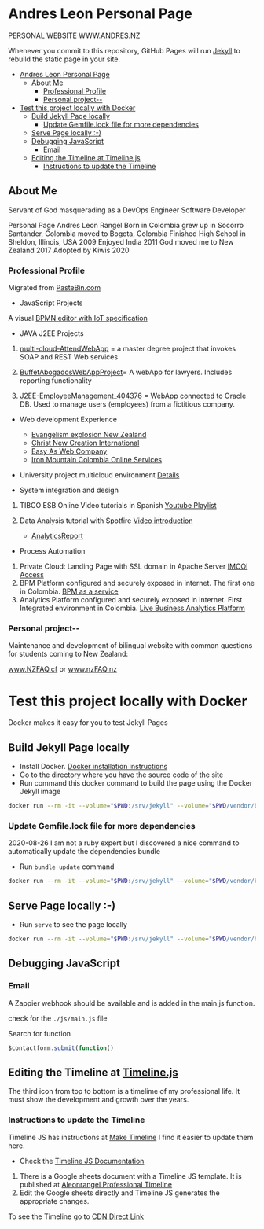 # Andres Leon Personal Page
PERSONAL WEBSITE WWW.ANDRES.NZ

Whenever you commit to this repository, GitHub Pages will run [Jekyll](https://jekyllrb.com/) to rebuild the static page in your site.

- [Andres Leon Personal Page](#andres-leon-personal-page)
  - [About Me](#about-me)
    - [Professional Profile](#professional-profile)
    - [Personal project--](#personal-project--)
- [Test this project locally with Docker](#test-this-project-locally-with-docker)
  - [Build Jekyll Page locally](#build-jekyll-page-locally)
    - [Update Gemfile.lock file for more dependencies](#update-gemfilelock-file-for-more-dependencies)
  - [Serve Page locally :-)](#serve-page-locally--)
  - [Debugging JavaScript](#debugging-javascript)
    - [Email](#email)
  - [Editing the Timeline at Timeline.js](#editing-the-timeline-at-timelinejs)
    - [Instructions to update the Timeline](#instructions-to-update-the-timeline)

## About Me
Servant of God masquerading as a DevOps Engineer Software Developer

Personal Page Andres Leon Rangel Born in Colombia
grew up in Socorro Santander, Colombia
moved to Bogota, Colombia
Finished High School in Sheldon, Illinois, USA 2009
Enjoyed India 2011
God moved me to New Zealand 2017
Adopted by Kiwis 2020

### Professional Profile
Migrated from [PasteBin.com](https://pastebin.com/raw/K8qm2NqZ)

- JavaScript Projects

A visual [BPMN editor with IoT specification](http://andres.nz/BPMN-For-IoT-Editor/)

- JAVA J2EE Projects

1. [multi-cloud-AttendWebApp](https://github.com/aleon1220/multi-cloud-AttendWebApp) = a master degree project that invokes SOAP and REST Web services

1. [BuffetAbogadosWebAppProject](https://github.com/aleon1220/BuffetAbogadosWebAppProject)= A webApp for lawyers. Includes reporting functionality

1. [J2EE-EmployeeManagement_404376](https://github.com/aleon1220/J2EE-EmployeeManagement_404376) = WebApp connected to Oracle DB. Used to manage users (employees) from a fictitious company. 

- Web development Experience
    - [Evangelism explosion New Zealand](www.ee.org.nz)
    - [Christ New Creation International](http://cncinternational.org/)
    - [Easy As Web Company](https://easyasweb.co.nz/#work)
    - [Iron Mountain Colombia Online Services](https://www.imcolonline.com/)


- University project multicloud environment [Details](https://tinyurl.com/SOA-MCLOUD)

- System integration and design
1.	TIBCO ESB Online Video tutorials in Spanish [Youtube Playlist](https://www.youtube.com/playlist?list=PLYKl7T_I63IsJWCQYzJg1WFD10CoxglII)
1.	Data Analysis tutorial with Spotfire [Video introduction](https://youtu.be/NkRo1r_r7OQ?list=PLYKl7T_I63IuU6nPDhm2dmuLqzYCDLRhc)

    - [AnalyticsReport](www.tinyurl.com/AleonAnalyticsReport)

- Process Automation
1.	Private Cloud: Landing Page with SSL domain in Apache Server
    [IMCOl Access](https://www.imcolonline.com/)
4.	BPM Platform configured and securely exposed in internet. The first one in Colombia.
    [BPM as a service](https://www.imcolonline.com/p/openspace/openspace.html)
5.	Analytics Platform configured and securely exposed in internet. First Integrated environment in Colombia.
    [Live Business Analytics Platform](https://www.imcolonline.com/spotfire/)
    <!-- operador/Imco* -->

### Personal project--
Maintenance and development of bilingual website with common questions for students coming to New Zealand: 

www.NZFAQ.cf or www.nzFAQ.nz
# Test this project locally with Docker
Docker makes it easy for you to test Jekyll Pages

## Build Jekyll Page locally
- Install Docker. [Docker installation instructions](https://docs.docker.com/get-docker/)
- Go to the directory where you have the source code of the site
- Run command this docker command to build the page using the Docker Jekyll image

``` bash
docker run --rm -it --volume="$PWD:/srv/jekyll" --volume="$PWD/vendor/bundle:/usr/local/bundle" --env JEKYLL_ENV=production jekyll/jekyll:3.8 jekyll build
```

### Update Gemfile.lock file for more dependencies
2020-08-26 I am not a ruby expert but I discovered a nice command to automatically update the dependencies bundle
- Run `bundle update` command
``` bash
docker run --rm -it --volume="$PWD:/srv/jekyll" --volume="$PWD/vendor/bundle:/usr/local/bundle" --env JEKYLL_ENV=production jekyll/jekyll:3.8 bundle update
```

## Serve Page locally :-) 
- Run `serve` to see the page locally

``` bash
docker run --rm -it --volume="$PWD:/srv/jekyll" --volume="$PWD/vendor/bundle:/usr/local/bundle" --env JEKYLL_ENV=production jekyll/jekyll:3.8 jekyll serve
```

## Debugging JavaScript

### Email
A Zappier webhook should be available and is added in the main.js function.

check for the `./js/main.js` file

Search for function
``` javascript
$contactform.submit(function() 
```
## Editing the Timeline at [Timeline.js](https://timeline.knightlab.com/)
The third icon from top to bottom is a timelime of my professional life. It must show the development and growth over the years.
### Instructions to update the Timeline
Timeline JS has instructions at [Make Timeline](https://timeline.knightlab.com/#make) I find it easier to update them here.

- Check the [Timeline JS Documentation](http://timeline.knightlab.com/docs/index.html)

1. There is a Google sheets document with a Timeline JS template. It is published at [Aleonrangel Professional Timeline](https://docs.google.com/spreadsheets/d/e/2PACX-1vTA5gLh2-jJJFkM_L2WLx913aEpHNY0cQdCjKnRmO-iW0713mfjI3Wu1I8x-NqsRt66yjnOQomNBEpb/pubhtml)
1. Edit the Google sheets directly and Timeline JS generates the appropriate changes.

To see the Timeline go to [CDN Direct Link](https://cdn.knightlab.com/libs/timeline3/latest/embed/index.html?source=1G1b9cEH8MR9pjio6ZaprRYcIzoJhcrmAcyuUfSbZscM&font=Default&lang=en&debug=true&initial_zoom=3&height=650)
